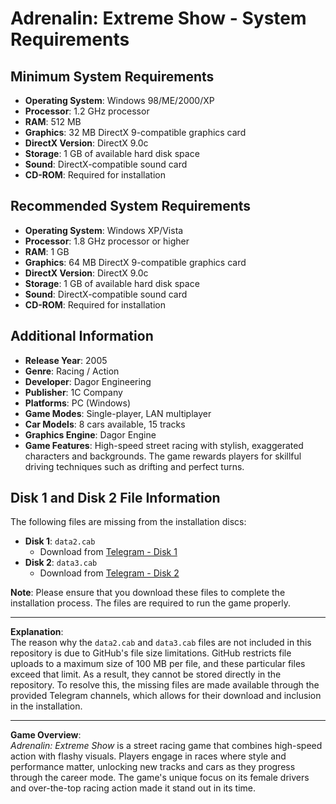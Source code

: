 # Adrenalin: Extreme Show - System Requirements

## Minimum System Requirements
- **Operating System**: Windows 98/ME/2000/XP
- **Processor**: 1.2 GHz processor
- **RAM**: 512 MB
- **Graphics**: 32 MB DirectX 9-compatible graphics card
- **DirectX Version**: DirectX 9.0c
- **Storage**: 1 GB of available hard disk space
- **Sound**: DirectX-compatible sound card
- **CD-ROM**: Required for installation

## Recommended System Requirements
- **Operating System**: Windows XP/Vista
- **Processor**: 1.8 GHz processor or higher
- **RAM**: 1 GB
- **Graphics**: 64 MB DirectX 9-compatible graphics card
- **DirectX Version**: DirectX 9.0c
- **Storage**: 1 GB of available hard disk space
- **Sound**: DirectX-compatible sound card
- **CD-ROM**: Required for installation

## Additional Information
- **Release Year**: 2005
- **Genre**: Racing / Action
- **Developer**: Dagor Engineering
- **Publisher**: 1C Company
- **Platforms**: PC (Windows)
- **Game Modes**: Single-player, LAN multiplayer
- **Car Models**: 8 cars available, 15 tracks
- **Graphics Engine**: Dagor Engine
- **Game Features**: High-speed street racing with stylish, exaggerated characters and backgrounds. The game rewards players for skillful driving techniques such as drifting and perfect turns.

## Disk 1 and Disk 2 File Information
The following files are missing from the installation discs:
- **Disk 1**: `data2.cab`
  - Download from [Telegram - Disk 1](https://t.me/MediaRepositoryLightYagami28/2)
- **Disk 2**: `data3.cab`
  - Download from [Telegram - Disk 2](https://t.me/MediaRepositoryLightYagami28/3)

**Note**: Please ensure that you download these files to complete the installation process. The files are required to run the game properly.

---

**Explanation**:  
The reason why the `data2.cab` and `data3.cab` files are not included in this repository is due to GitHub's file size limitations. GitHub restricts file uploads to a maximum size of 100 MB per file, and these particular files exceed that limit. As a result, they cannot be stored directly in the repository. To resolve this, the missing files are made available through the provided Telegram channels, which allows for their download and inclusion in the installation.

---

**Game Overview**:  
*Adrenalin: Extreme Show* is a street racing game that combines high-speed action with flashy visuals. Players engage in races where style and performance matter, unlocking new tracks and cars as they progress through the career mode. The game's unique focus on its female drivers and over-the-top racing action made it stand out in its time.
